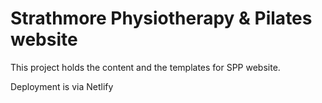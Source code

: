 # Strathmore Physiotherapy & Pilates website
This project holds the content and the templates for SPP website.

Deployment is via Netlify
